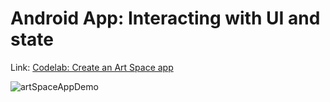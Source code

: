 # Android App: Interacting with UI and state

Link: [Codelab: Create an Art Space app](https://developer.android.com/codelabs/basic-android-kotlin-compose-art-space?continue=https%3A%2F%2Fdeveloper.android.com%2Fcourses%2Fpathways%2Fandroid-basics-compose-unit-2-pathway-3%23codelab-https%3A%2F%2Fdeveloper.android.com%2Fcodelabs%2Fbasic-android-kotlin-compose-art-space#0)


![artSpaceAppDemo](https://github.com/charleyoshi/artSpaceApp/assets/92558610/6f3ed5b3-27cb-4a86-bc66-1d89cb4067c2)

